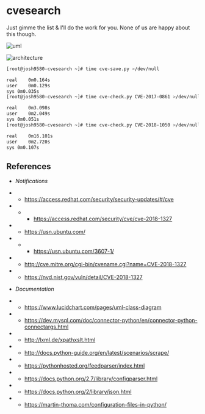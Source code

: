 # cvesearch
Just gimme the list &amp; I'll do the work for you. None of us are happy about this though.

![uml](https://github.com/wiseeyesent/cves/raw/master/UMLDraft.png)

![architecture](https://github.com/wiseeyesent/cves/raw/master/CVESArchitecture.png)

```bash
[root@josh9580-cvesearch ~]# time cve-save.py >/dev/null

real	0m0.164s
user	0m0.129s
sys	0m0.035s
[root@josh9580-cvesearch ~]# time cve-check.py CVE-2017-0861 >/dev/null

real	0m3.098s
user	0m2.049s
sys	0m0.051s
[root@josh9580-cvesearch ~]# time cve-check.py CVE-2018-1050 >/dev/null

real	0m16.101s
user	0m2.720s
sys	0m0.107s
```

References
----------
- *Notifications*
* * https://access.redhat.com/security/security-updates/#/cve
* * * https://access.redhat.com/security/cve/cve-2018-1327
* * https://usn.ubuntu.com/
* * * https://usn.ubuntu.com/3607-1/
* * http://cve.mitre.org/cgi-bin/cvename.cgi?name=CVE-2018-1327
* * https://nvd.nist.gov/vuln/detail/CVE-2018-1327
- *Documentation*
* * https://www.lucidchart.com/pages/uml-class-diagram
* * https://dev.mysql.com/doc/connector-python/en/connector-python-connectargs.html
* * http://lxml.de/xpathxslt.html
* * http://docs.python-guide.org/en/latest/scenarios/scrape/
* * https://pythonhosted.org/feedparser/index.html 
* * https://docs.python.org/2.7/library/configparser.html
* * https://docs.python.org/2/library/json.html
* * https://martin-thoma.com/configuration-files-in-python/
